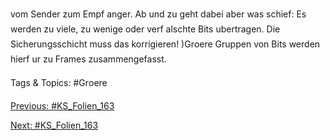 vom Sender zum Empf anger.
Ab und zu geht dabei aber was schief:
Es werden zu viele, zu wenige oder verf alschte Bits ubertragen.
Die Sicherungsschicht muss das korrigieren!
)Groere Gruppen von Bits werden hierf ur zu Frames zusammengefasst.

   Tags & Topics:
   #Groere

[Previous: #KS_Folien_163](KS_Folien_163.md)

[Next: #KS_Folien_163](KS_Folien_163.md)